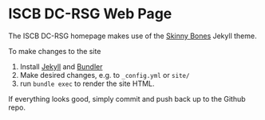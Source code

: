 # ISCB DC-RSG Web Page

The ISCB DC-RSG homepage makes use of the [Skinny Bones](https://mmistakes.github.io/skinny-bones-jekyll/getting-started/) Jekyll theme.

To make changes to the site

1. Install [Jekyll](https://jekyllrb.com/) and [Bundler](http://bundler.io/)
2. Make desired changes, e.g. to `_config.yml` or `site/`
3. run `bundle exec` to render the site HTML.

If everything looks good, simply commit and push back up to the Github repo.




